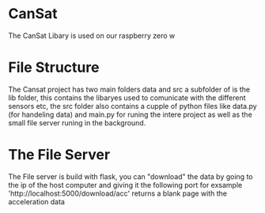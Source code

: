# CanSat
The CanSat Libary is used on our raspberry zero w

# File Structure
The Cansat project has two main folders data and src a subfolder of is the lib folder, this contains the libaryes used to comunicate with the different sensors etc, the src folder also contains a cupple of python files like data.py (for handeling data) and main.py for runing the intere project as well as the small file server runing in the background.

# The File Server
The File server is build with flask, you can "download" the data by going to the ip of the host computer and giving it the following port for exsample 'http://localhost:5000/download/acc' returns a blank page with the acceleration data
